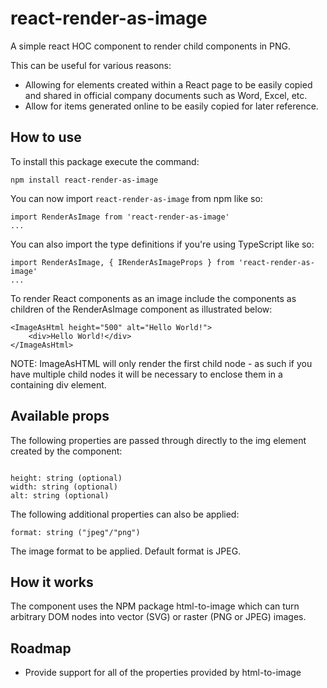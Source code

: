 # react-render-as-image

A simple react HOC component to render child components in PNG.

This can be useful for various reasons:
- Allowing for elements created within a React page to be easily copied and shared in official company documents such as Word, Excel, etc.
- Allow for items generated online to be easily copied for later reference.

## How to use

To install this package execute the command:

`npm install react-render-as-image`

You can now import `react-render-as-image` from npm like so:

```
import RenderAsImage from 'react-render-as-image'
...
```

You can also import the type definitions if you're using TypeScript like so:

```
import RenderAsImage, { IRenderAsImageProps } from 'react-render-as-image'
...
```

To render React components as an image include the components as children of the RenderAsImage component as illustrated below:

```
<ImageAsHtml height="500" alt="Hello World!">
    <div>Hello World!</div>
</ImageAsHtml>
```

NOTE: ImageAsHTML will only render the first child node - as such if you have multiple child nodes it will be necessary to enclose them in a containing div element.

## Available props

The following properties are passed through directly to the img element created by the component:

```

height: string (optional)
width: string (optional)
alt: string (optional)

```

The following additional properties can also be applied:

```
format: string ("jpeg"/"png")
```

The image format to be applied. Default format is JPEG.

## How it works

The component uses the NPM package html-to-image which can turn arbitrary DOM nodes into vector (SVG) or raster (PNG or JPEG) images.

## Roadmap
- Provide support for all of the properties provided by html-to-image
